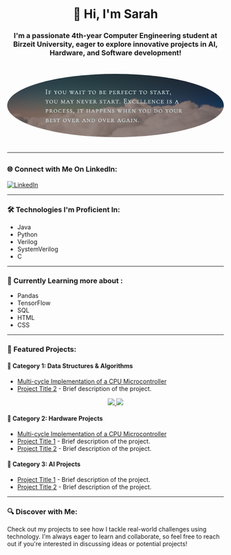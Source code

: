 <h1 align="center">👋 Hi, I'm Sarah</h1>
<h3 align="center">I'm a passionate 4th-year Computer Engineering student at Birzeit University, eager to explore innovative projects in AI, Hardware, and Software development!</h3>

<h1 align="center"><img src="quote.png" alt="Profile Image" style="border-radius:50%; width: 100%;;"/>

---

<h3 align="left">🌐 Connect with Me On LinkedIn:</h3>
<p align="left">
  <a href="https://linkedin.com/in/www.linkedin.com/in/sarah-hassouneh-508301290" target="blank">
    <img align="center" src="https://raw.githubusercontent.com/rahuldkjain/github-profile-readme-generator/master/src/images/icons/Social/linked-in-alt.svg" alt="LinkedIn" height="30" width="40" />
  </a>
</p>


---

<h3 align="left">🛠️ Technologies I'm Proficient In:</h3>
<ul>
  <li>Java</li>
  <li>Python</li>
  <li>Verilog</li>
  <li>SystemVerilog</li>
  <li>C</li>
</ul>

---

<h3 align="left">🧠 Currently Learning more about :</h3>
<ul>
  <li>Pandas</li>
  <li>TensorFlow</li>
  <li>SQL</li>
  <li>HTML</li>
  <li>CSS</li>
</ul>

---

<h3 align="left">📂 Featured Projects:</h3>

<h4>🔧 Category 1: Data Structures & Algorithms</h4>
<ul>
    <li><a href="https://github.com/SarahYousefH/Multi-cycle-Implementation-of-a-CPU-Microcontroller">Multi-cycle Implementation of a CPU Microcontroller</a></li>
    <li><a href="link-to-your-dsa-project">Project Title 2</a> - Brief description of the project.</li>
</ul>

<p align="center"> <a href="https://github.com/SarahYousefH/Multi-threaded-System-for-Matrix-Multiplication"> <img src="https://img.shields.io/badge/-Multi--threaded%20System%20for%20Matrix%20Multiplication-blue?style=for-the-badge" /> </a> <a href="https://github.com/link-to-your-dsa-project"> <img src="https://img.shields.io/badge/-Project%20Title%202-blue?style=for-the-badge" /> </a> </p>


<h4>🔧 Category 2: Hardware Projects</h4>
<ul>
    <li><a href="https://github.com/SarahYousefH/Multi-cycle-Implementation-of-a-CPU-Microcontroller">Multi-cycle Implementation of a CPU Microcontroller</a></li>
    <li><a href="link-to-your-hardware-project">Project Title 1</a> - Brief description of the project.</li>
    <li><a href="link-to-your-hardware-project">Project Title 2</a> - Brief description of the project.</li>
</ul>

<h4>🔧 Category 3: AI Projects</h4>
<ul>
    <li><a href="link-to-your-ai-project">Project Title 1</a> - Brief description of the project.</li>
    <li><a href="link-to-your-ai-project">Project Title 2</a> - Brief description of the project.</li>
</ul>

---

<h3 align="left">🔍 Discover with Me:</h3>
<p>Check out my projects to see how I tackle real-world challenges using technology. I'm always eager to learn and collaborate, so feel free to reach out if you're interested in discussing ideas or potential projects!</p>
